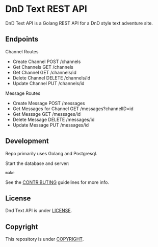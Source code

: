 # DnD Text REST API

DnD Text API is a Golang REST API for a DnD style text adventure site.

## Endpoints

Channel Routes

- Create Channel POST /channels
- Get Channels GET /channels
- Get Channel GET /channels/id
- Delete Channel DELETE /channels/id
- Update Channel PUT /channels/id

Message Routes

- Create Message POST /messages
- Get Messages for Channel GET /messages?channelID=id
- Get Message GET /messages/id
- Delete Message DELETE /messages/id
- Update Message PUT /messages/id

## Development

Repo primarily uses Golang and Postgresql.

Start the database and server:

    make

See the [CONTRIBUTING](CONTRIBUTING.md) guidelines for more info.

## License

Dnd Text API is under [LICENSE](LICENSE).

## Copyright

This repository is under [COPYRIGHT](COPYRIGHT.md).